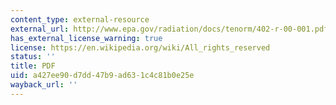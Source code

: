 ```yaml
---
content_type: external-resource
external_url: http://www.epa.gov/radiation/docs/tenorm/402-r-00-001.pdf
has_external_license_warning: true
license: https://en.wikipedia.org/wiki/All_rights_reserved
status: ''
title: PDF
uid: a427ee90-d7dd-47b9-ad63-1c4c81b0e25e
wayback_url: ''
---
```

